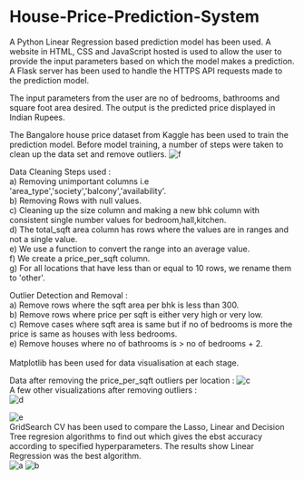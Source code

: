 # House-Price-Prediction-System
A Python Linear Regression based prediction model has been used. A website in HTML, CSS and JavaScript hosted is used to allow the user to provide the input parameters based on which the model makes a prediction. A Flask server has been used to handle the HTTPS API requests made to the prediction model. <br>

The input parameters from the user are no of bedrooms, bathrooms and square foot area desired. The output is the predicted price displayed in Indian Rupees. <br>


The Bangalore house price dataset from Kaggle has been used to train the prediction model. Before model training, a number of steps were taken to clean up the data set and remove outliers.
![f](https://github.com/salil-fernandes/House-Price-Prediction-System/assets/48954206/501d9af8-a778-4cb8-a220-fb4563f902d8)

Data Cleaning Steps used : <br>
a) Removing unimportant columns i.e 'area_type','society','balcony','availability'. <br>
b) Removing Rows with null values. <br>
c) Cleaning up the size column and making a new bhk column with consistent single number values for bedroom,hall,kitchen. <br>
d) The total_sqft area column has rows where the values are in ranges and not a single value.  <br>
e) We use a function to convert the range into an average value. <br>
f) We create a price_per_sqft column. <br>
g) For all locations that have less than or equal to 10 rows, we rename them to 'other'.  <br>

Outlier Detection and Removal :  <br>
a) Remove rows where the sqft area per bhk is less than 300.  <br>
b) Remove rows where price per sqft is either very high or very low.   <br>
c) Remove cases where sqft area is same but if no of bedrooms is more the price is same as houses with less bedrooms. <br>
e) Remove houses where no of bathrooms is > no of bedrooms + 2. <br>
 <br>
Matplotlib has been used for data visualisation at each stage. <br>

Data after removing the price_per_sqft outliers per location :
![c](https://github.com/salil-fernandes/House-Price-Prediction-System/assets/48954206/1b0c5ad0-ec6f-4df1-9cf0-c3b107155755)
 <br>
A few other visualizations after removing outliers : <br>
![d](https://github.com/salil-fernandes/House-Price-Prediction-System/assets/48954206/419e2f6e-5893-4687-ba80-7bbddc9f248a)

![e](https://github.com/salil-fernandes/House-Price-Prediction-System/assets/48954206/0c7e0bd5-42df-49a1-9a6f-7376da575811)
 <br>
GridSearch CV has been used to compare the Lasso, Linear and Decision Tree regresion algorithms to find out which gives the ebst accuracy according to specified hyperparameters. The results show Linear Regression was the best algorithm. <br>
![a](https://github.com/salil-fernandes/House-Price-Prediction-System/assets/48954206/4937baae-0de3-4a93-b8b9-85f6b7830cf7) ![b](https://github.com/salil-fernandes/House-Price-Prediction-System/assets/48954206/c2b13347-fb28-471b-9162-95f2402402ed)


